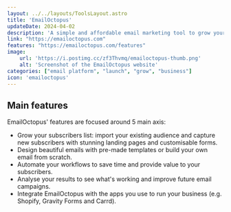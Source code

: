 ```yaml
---
layout: ../../layouts/ToolsLayout.astro
title: 'EmailOctopus'
updateDate: 2024-04-02
description: 'A simple and affordable email marketing tool to grow your business. It includes all the features you need to grow your audience, engage with your subscribers and get results.'
link: "https://emailoctopus.com"
features: "https://emailoctopus.com/features"
image:
    url: 'https://i.postimg.cc/zf3Thvmq/emailoctopus-thumb.png'
    alt: 'Screenshot of the EmailOctopus website'
categories: ["email platform", "launch", "grow", "business"]
icon: 'emailoctopus'
---
```



## Main features

EmailOctopus' features are focused around 5 main axis:

- Grow your subscribers list: import your existing audience and capture new subscribers with stunning landing pages and customisable forms.
- Design beautiful emails with pre-made templates or build your own email from scratch.
- Automate your workflows to save time and provide value to your subscribers.
- Analyse your results to see what's working and improve future email campaigns.
- Integrate EmailOctopus with the apps you use to run your business (e.g. Shopify, Gravity Forms and Carrd).